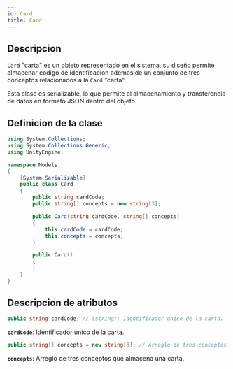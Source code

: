 ```yaml
---
id: Card
title: Card
---
```


## Descripcion

`Card` "carta" es un objeto representado en el sistema, su diseño permite almacenar codigo de identificacion ademas de un conjunto de tres conceptos relacionados a la `Card` "carta".

Esta clase es serializable, lo que permite el almacenamiento y transferencia de datos en formato JSON dentro del objeto. 

## Definicion de la clase

```csharp
using System.Collections;
using System.Collections.Generic;
using UnityEngine;

namespace Models
{
    [System.Serializable]
    public class Card
    {
        public string cardCode;
        public string[] concepts = new string[3];

        public Card(string cardCode, string[] concepts)
        {
            this.cardCode = cardCode;
            this.concepts = concepts;
        }

        public Card()
        {
        }
    }
}
```

## Descripcion de atributos

```csharp
public string cardCode; // (string): Identificador unico de la carta.
```

**`cardCode`**: Identificador unico de la carta.

```csharp
public string[] concepts = new string[3]; // Arreglo de tres conceptos que almacena una carta.
```

**`concepts`**: Arreglo de tres conceptos que almacena una carta.